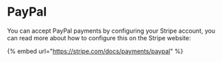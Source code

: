 # PayPal

You can accept PayPal payments by configuring your Stripe account, you can read more about how to configure this on the Stripe website:

{% embed url="https://stripe.com/docs/payments/paypal" %}
